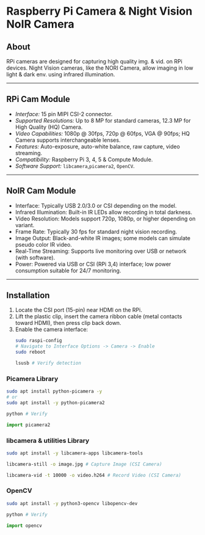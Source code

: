 # Raspberry Pi Camera & Night Vision NoIR Camera

## About
RPi cameras are designed for capturing high quality img. & vid. on RPi devices. Night Vision cameras, like the NORI Camera, allow imaging in low light & dark env. using infrared illumination.

---

## RPi Cam Module
* *Interface:* 15 pin MIPI CSI-2 connector.
* *Supported Resolutions:* Up to 8 MP for standard cameras, 12.3 MP for High Quality (HQ) Camera.
* *Video Capabilities:* 1080p @ 30fps, 720p @ 60fps, VGA @ 90fps; HQ Camera supports interchangeable lenses.
* *Features:* Auto-exposure, auto-white balance, raw capture, video streaming.
* *Compatibility:* Raspberry Pi 3, 4, 5 & Compute Module.
* *Software Support:* `libcamera`,`picamera2`, `OpenCV`.

---

## NoIR Cam Module
* Interface: Typically USB 2.0/3.0 or CSI depending on the model.
* Infrared Illumination: Built-in IR LEDs allow recording in total darkness.
* Video Resolution: Models support 720p, 1080p, or higher depending on variant.
* Frame Rate: Typically 30 fps for standard night vision recording.
* Image Output: Black-and-white IR images; some models can simulate pseudo color IR video.
* Real-Time Streaming: Supports live monitoring over USB or network (with software).
* Power: Powered via USB or CSI (RPi 3,4) interface; low power consumption suitable for 24/7 monitoring.

---

## Installation
1. Locate the CSI port (15-pin) near HDMI on the RPi.
2. Lift the plastic clip, insert the camera ribbon cable (metal contacts toward HDMI), then press clip back down.
3. Enable the camera interface:
   ```bash
   sudo raspi-config
   # Navigate to Interface Options -> Camera -> Enable
   sudo reboot
   ```
   ```bash
   lsusb # Verify detection
   ```

### Picamera Library
```bash
sudo apt install python-picamera -y
# or
sudo apt install -y python-picamera2
```
```bash
python # Verify
```
```python
import picamera2
```

### libcamera & utilities Library
```bash
sudo apt install -y libcamera-apps libcamera-tools
```
```bash
libcamera-still -o image.jpg # Capture Image (CSI Camera)
```
```bash
libcamera-vid -t 10000 -o video.h264 # Record Video (CSI Camera)
```

### OpenCV
```bash
sudo apt install -y python3-opencv libopencv-dev
```
```bash
python # Verify
```
```python
import opencv
```
